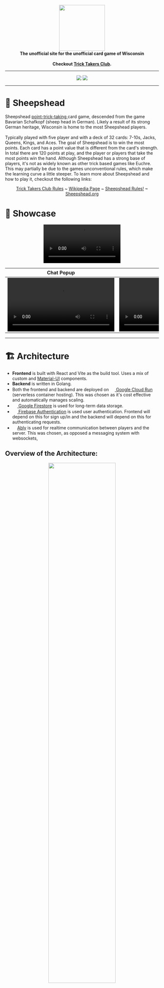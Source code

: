 <p align="center" width="100%" vertical>
  <img
    src="https://github.com/user-attachments/assets/8c6b156b-4543-4e61-86df-aa306584394d"
    height="150"
  />
  <br />
  <b width="100%" >
    The unofficial site for the unofficial card game of Wisconsin
  </b>
  <br />
  <br />
  <b width="100%" >
    Checkout <a href="https://tricktakers.club">Trick Takers Club</a>.
  </b>
</p>

___
<p align="center" width="100%" vertical>
  <img src="https://github.com/egabrielse/TrickTakersClub/actions/workflows/automated-tests.yml/badge.svg" />
  <img src="https://github.com/egabrielse/TrickTakersClub/actions/workflows/google-cloudrun-docker.yml/badge.svg?ref=v0.0.4" />
</p>

___

# 🐑 Sheepshead

Sheepshead <a href="https://en.wikipedia.org/wiki/Trick-taking_game#Point-trick_games"> point-trick-taking </a> card game, descended from the game Bavarian Schafkopf (sheep head in German). Likely a result of its strong German heritage, Wisconsin is home to the most Sheepshead players.
<br/><br/>
Typically played with five player and with a deck of 32 cards: 7-10s, Jacks, Queens, Kings, and Aces. The goal of Sheepshead is to win the most points. Each card has a point value that is different from the card's strength. In total there are 120 points at play, and the player or players that take the most points win the hand. Although Sheepshead has a strong base of players, it's not as widely known as other trick based games like Euchre. This may partially be due to the games unconventional rules, which make the learning curve a little steeper. To learn more about Sheepshead and how to play it, checkout the following links:
<br/>
<p align="center" width="100%" vertical>
<a href="https://tricktakers.club/rules">Trick Takers Club Rules</a> ~ <a href="https://en.wikipedia.org/wiki/Sheepshead_(card_game)">Wikipedia Page</a> ~ <a href="https://www.sheepsheadrules.com/home">Sheepshead Rules!</a> ~ <a href="https://www.sheepshead.org/rules/">Sheepshead.org</a>
</p>

# 🌟 Showcase

<p align="center" width="100%" vertical>
  <video src="https://github.com/user-attachments/assets/dc4b2854-0bb3-4281-a3bf-c18c8a30cee5" width="50%" />
</p>

Chat Popup|Scoreboard
--|--
<video src="https://github.com/user-attachments/assets/2714bb48-6d2b-4d67-8c4d-73fa0ac995a9" width="350" />|<video src="https://github.com/user-attachments/assets/87bab245-335c-4a39-aba7-201a7bdd01bb" width="350" />

___

# 🏗️ Architecture
- **Frontend** is built with React and Vite as the build tool. Uses a mix of custom and <a href="https://mui.com/">Material-UI</a> components.
- **Backend** is written in Golang.
- Both the frontend and backend are deployed on <a href="https://cloud.google.com/run?hl=en"><img
    src="https://github.com/user-attachments/assets/456e4df7-bd09-4f4a-b5a7-b01edafc27ee"
    height="16px"
  /> Google Cloud Run</a> (serverless container hosting). This was chosen as it's cost effective and automatically manages scaling.
- <a href="https://firebase.google.com/products/firestore"><img
    src="https://github.com/user-attachments/assets/d32bdcd3-ac05-4d9a-9905-11e265217001"
    height="16px"
  /> Google Firestore</a> is used for long-term data storage.
- <a href="https://firebase.google.com/products/auth"><img
    src="https://github.com/user-attachments/assets/9439904d-1102-4d36-b42a-b4a7b8499836"
    height="16px"
  /> Firebase Authentication</a> is used user authentication. Frontend will depend on this for sign up/in and the backend will depend on this for authenticating requests. 
- <a href="https://ably.com/"><img
    src="https://github.com/user-attachments/assets/80e6fa05-64fc-4193-bd6d-da89f80a30bb"
    height="16px"
  />Ably</a> is used for realtime communication between players and the server. This was chosen, as opposed a messaging system with websockets, 


## Overview of the Architecture:
<p align="center" width="100%" vertical>
  <img
    label="Architecture Overview"
    src="https://github.com/user-attachments/assets/01268fb7-321a-4714-a9d2-c80c0a4d63da"
    width="66%"
    align="center"
  />
</p>

## Game Creation/Connection Flow
- **Game Manager (GM)**: When a user "hosts" a game, a GM is spun up on the server. The GM is a goroutine that loops, listening for messages from one the players' channels. Messages can include actions in the game like playing a card, as well as things like chat messages and changing the settings. When the GM receives a message/action from a user, it updates the game state accordingly, which is stored in memory, and then sends out update messages to players. If enough time has passed since the last received message, the GM times out and shuts down, thereby ending the game. 
- **Broadcast Channel**: All users are subscribed to the broadcast channel. This is where chat messages are sent, as well as public update messages that all players can see (ex. player A played ace of spades).
- **Private Channels**: Each user has a private channel which acts a direct line between them and the GM. This is used for messages that other players shouldn't see the contents of (ex. cards dealt to the player).

<p align="center" width="100%" vertical>
  <img
    label="Game Connection Flow"
    src="https://github.com/user-attachments/assets/aac761f5-4db0-417c-a44a-c431d6dc88ca"
    width="75%"
    align="center"
  />
</p>


# 🚧 Architecture Redesign
I'm currently reworking the architecture of the app, because a flaw was discovered after deploying to Google Cloud Run.

### The Flaw - Current Architecture is Not Scalable
1. Gameplay is managed by the Game Manager (GM), which is a goroutine that runs on the server.
2. Google Cloud Run is serverless, meaning server management is handled automatically by Google. This includes scaling...
3. When the server receives less incoming HTTP requests, it scales down the number of server instances. Possibly down to zero if there's no traffic.
4. Once a game has started, all communication about the game is handled over Ably, which means the server will stop receiving requests from these players.
5. This means a server instance with an active game session could get terminated if it stops receiving traffic, leaving players in the lurch.

### The Workaround (Temporary)
For now, the minimum and maximum number of server instances is set to be the same. This way no instance get prematurely terminated. However, this isn't a long term solution, because it also means the application cannot be scaled up. It's also less cost effective. Since Trick Takers Club has not yet been launched publicly, the site isn't receiving much traffic other than from testers, so this is not a critical problem, but it needs to be resolved before going public. 

### The Redesign
1. Replace Ably with direct Websocket connections between the server and the user clients. So long as there exists an open WS connection, the instance is considered active and will not be scaled down.
2. While not strictly necessary, the backend server will be split into two microservices to make the application more scalable. The **Play Service** will be where all all Game Managers are spun up. The **Core Service** will continue to handle all other request (primarily database requests).

#### Overview of Architecture after Redesign:
<p align="center" width="100%" vertical>
  <img
    label="Architecture Overview - Redesign"
    src="https://github.com/user-attachments/assets/001874d7-2185-43aa-985a-2a9e2a8b5beb"
    width="66%"
    align="center"
  />
</p>

#### Game Creation/Connection Flow after Redesign:
<p align="center" width="100%" vertical>
  <img
    label="Game Connection Flow - Redesign"
    src="https://github.com/user-attachments/assets/4abfb646-0c0d-4898-b663-25e5d7804892"
    width="75%"
    align="center"
  />
</p>
